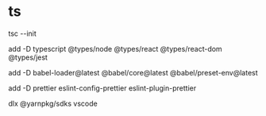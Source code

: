 # ts

tsc --init

 add -D typescript @types/node @types/react @types/react-dom @types/jest

add -D babel-loader@latest @babel/core@latest @babel/preset-env@latest

add -D prettier eslint-config-prettier eslint-plugin-prettier

dlx @yarnpkg/sdks vscode
